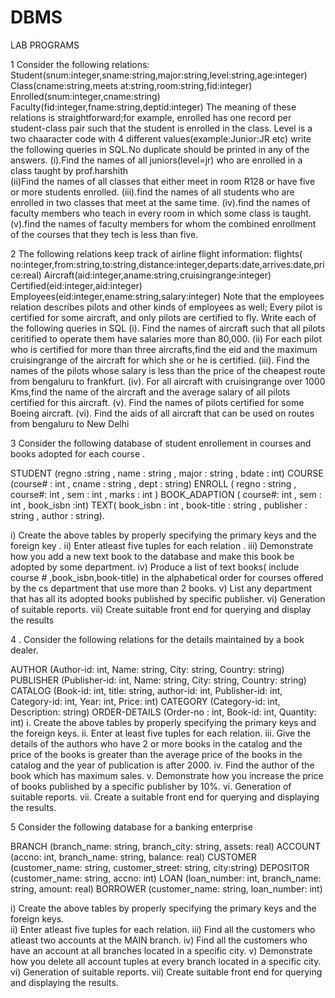 # DBMS
LAB PROGRAMS

1 Consider the following relations:
	    Student(snum:integer,sname:string,major:string,level:string,age:integer)
	    Class(cname:string,meets at:string,room:string,fid:integer)
	    Enrolled(snum:integer,cname:string)
      Faculty(fid:integer,fname:string,deptid:integer)
      The meaning of these relations is straightforward;for example,
	    enrolled has one record per student-class pair such that the student is enrolled in the class.
	    Level is a two chaaracter code with 4 different values(example:Junior:JR etc)
	    write the following queries in SQL.No duplicate should be printed in any of the answers.
(i).Find the names of all juniors(level=jr) who are enrolled in a class taught by prof.harshith    
(ii)Find the names of all classes that either meet in room R128 or have five or more students enrolled.
(iii).find the names of all students who are enrolled in two classes that meet at the same time.
(iv).find the names of faculty members who teach in every room in which some class is taught.
(v).find the names of faculty members for whom the combined enrollment of the courses that they tech is less than five.

2 The following relations keep track of airline flight information:
   flights( no:integer,from:string,to:string,distance:integer,departs:date,arrives:date,price:real)
   Aircraft(aid:integer,aname:string,cruisingrange:integer)
   Certified(eid:integer,aid:integer)
   Employees(eid:integer,ename:string,salary:integer)
   Note that the employees relation describes pilots and other kinds of employees as well; Every pilot is certified for some aircraft, and only pilots are certified to fly.
   Write each of the following queries in SQL
  (i). Find the names of aircraft such that all pilots ceritified to operate them have salaries more than 80,000.
  (ii) For each pilot who is certified for more than three aircrafts,find the eid and the maximum cruisingrange of the aircraft for which she or he is certified.
  (iii). Find the names of the pilots whose salary is less than the price of the cheapest route from bengaluru to frankfurt.
  (iv). For all aircraft with cruisingrange over 1000 Kms,find the name of the aircraft and the average salary of all pilots certified for this aircraft.
  (v). Find the names of pilots certified for some Boeing aircraft.
 (vi).  Find the aids of all aircraft that can be used on routes from bengaluru to New Delhi

3 Consider the following database of student enrollement in courses and books adopted for  each course .

STUDENT (regno :string , name : string , major : string , bdate : int)
COURSE (course# : int , cname : string , dept : string)
ENROLL ( regno : string , course#: int , sem : int , marks : int )
BOOK_ADAPTION ( course#: int , sem : int , book_isbn :int)
TEXT( book_isbn : int , book-title : string , publisher : string , author : string).

i)	Create the above tables by properly specifying the primary keys and the foreign key .
ii)	Enter atleast five tuples for each relation . 
iii)	Demonstrate how you add a new text book to the database and make this book be adopted by some department.
iv)	Produce a list of text books( include course # ,book_isbn,book-title) in the alphabetical order for courses offered by the cs department that use more than 2 books.
v)	List any department that has all its adopted books published by specific publisher.
vi)	Generation of suitable reports.
vii)	Create suitable front end for querying and display the results

4 . Consider the following relations for the details maintained by a book dealer.

AUTHOR (Author-id: int, Name: string, City: string, Country: string)
PUBLISHER (Publisher-id: int, Name: string, City: string, Country: string)
CATALOG (Book-id: int, title: string, author-id: int, Publisher-id: int, Category-id: int, Year: int, Price: int)
CATEGORY (Category-id: int, Description: string)
ORDER-DETAILS (Order-no : int, Book-id: int, Quantity: int)
i.	Create the above tables by properly specifying the primary keys and the foreign keys.
ii.	Enter at least five tuples for each relation.
iii.	Give the details of the authors who have 2 or more books in the catalog and the price of the books is greater than the average price of the books in the catalog and the year of publication is after 2000.
iv.	Find the author of the book which has maximum sales.
v.	Demonstrate how you increase the price of books published by a specific publisher by 10%.
vi.	Generation of suitable reports.
vii.	Create a suitable front end for querying and displaying the results.

5 Consider the following database for a banking enterprise

BRANCH (branch_name: string, branch_city: string, assets: real)
ACCOUNT (accno: int, branch_name: string, balance: real)
CUSTOMER (customer_name: string, customer_street: string, city:string)
DEPOSITOR (customer_name: string, accno: int)
LOAN (loan_number: int, branch_name: string, amount: real)
BORROWER (customer_name: string, loan_number: int)  
 
i)	Create the above tables by properly specifying the primary keys and the foreign keys.    
ii)	Enter atleast five tuples for each relation.
iii)	Find all the customers who atleast two accounts at the MAIN branch.
iv)	Find all the customers who have an account at all branches located in a specific city.
v)	Demonstrate how you delete all account tuples at every branch located in a specific city.
vi)	Generation of suitable reports.
vii)	Create suitable front end for querying and displaying the results.

